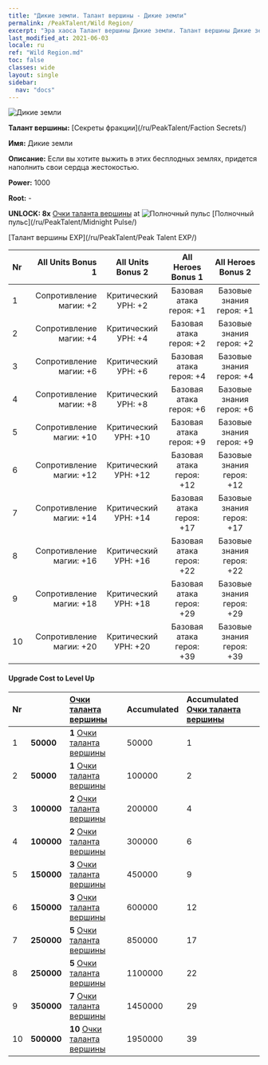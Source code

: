 ```yaml
---
title: "Дикие земли. Талант вершины - Дикие земли"
permalink: /PeakTalent/Wild Region/
excerpt: "Эра хаоса Талант вершины Дикие земли. Талант вершины Дикие земли. Дикие земли"
last_modified_at: 2021-06-03
locale: ru
ref: "Wild Region.md"
toc: false
classes: wide
layout: single
sidebar:
  nav: "docs"
---
```


  ![Дикие земли](/images/pt/talent_3010.png)

  **Талант вершины:** [Секреты фракции](/ru/PeakTalent/Faction Secrets/)

  **Имя:** Дикие земли

  **Описание:** Если вы хотите выжить в этих бесплодных землях, придется наполнить свои сердца жестокостью.

  **Power:** 1000

  **Root:** -

  **UNLOCK: 8x** [Очки таланта вершины](/ItemsRU/con_934/) at ![Полночный пульс](/images/pt/talent_3009.png) [Полночный пульс](/ru/PeakTalent/Midnight Pulse/)

  [Талант вершины EXP](/ru/PeakTalent/Peak Talent EXP/)

  | Nr | All Units Bonus 1 | All Units Bonus 2 | All Heroes Bonus 1 | All Heroes Bonus 2 |
  |:---|--------------:|:-------------:|:-------------:|:-------------:|
  | 1 | Сопротивление магии: +2 | Критический УРН: +2 | Базовая атака героя: +1 | Базовые знания героя: +1 |
  | 2 | Сопротивление магии: +4 | Критический УРН: +4 | Базовая атака героя: +2 | Базовые знания героя: +2 |
  | 3 | Сопротивление магии: +6 | Критический УРН: +6 | Базовая атака героя: +4 | Базовые знания героя: +4 |
  | 4 | Сопротивление магии: +8 | Критический УРН: +8 | Базовая атака героя: +6 | Базовые знания героя: +6 |
  | 5 | Сопротивление магии: +10 | Критический УРН: +10 | Базовая атака героя: +9 | Базовые знания героя: +9 |
  | 6 | Сопротивление магии: +12 | Критический УРН: +12 | Базовая атака героя: +12 | Базовые знания героя: +12 |
  | 7 | Сопротивление магии: +14 | Критический УРН: +14 | Базовая атака героя: +17 | Базовые знания героя: +17 |
  | 8 | Сопротивление магии: +16 | Критический УРН: +16 | Базовая атака героя: +22 | Базовые знания героя: +22 |
  | 9 | Сопротивление магии: +18 | Критический УРН: +18 | Базовая атака героя: +29 | Базовые знания героя: +29 |
  | 10 | Сопротивление магии: +20 | Критический УРН: +20 | Базовая атака героя: +39 | Базовые знания героя: +39 |


#### Upgrade Cost to Level Up

  | Nr | <i class="fas fa-coins"/> | [Очки таланта вершины](/ItemsRU/con_934/) | Accumulated <i class="fas fa-coins"/> | Accumulated [Очки таланта вершины](/ItemsRU/con_934/) |
  |:---|:--------------|:-------------|:-------------|:-------------|
  | 1 | **50000** | **1** [Очки таланта вершины](/ItemsRU/con_934/) | 50000 | 1 |
  | 2 | **50000** | **1** [Очки таланта вершины](/ItemsRU/con_934/) | 100000 | 2 |
  | 3 | **100000** | **2** [Очки таланта вершины](/ItemsRU/con_934/) | 200000 | 4 |
  | 4 | **100000** | **2** [Очки таланта вершины](/ItemsRU/con_934/) | 300000 | 6 |
  | 5 | **150000** | **3** [Очки таланта вершины](/ItemsRU/con_934/) | 450000 | 9 |
  | 6 | **150000** | **3** [Очки таланта вершины](/ItemsRU/con_934/) | 600000 | 12 |
  | 7 | **250000** | **5** [Очки таланта вершины](/ItemsRU/con_934/) | 850000 | 17 |
  | 8 | **250000** | **5** [Очки таланта вершины](/ItemsRU/con_934/) | 1100000 | 22 |
  | 9 | **350000** | **7** [Очки таланта вершины](/ItemsRU/con_934/) | 1450000 | 29 |
  | 10 | **500000** | **10** [Очки таланта вершины](/ItemsRU/con_934/) | 1950000 | 39 |
